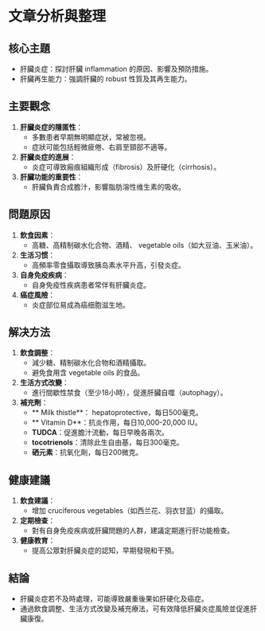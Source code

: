 # 文章分析與整理

## 核心主題
- 肝臟炎症：探討肝臟 inflammation 的原因、影響及預防措施。
- 肝臟再生能力：強調肝臟的 robust 性質及其再生能力。

## 主要觀念
1. **肝臟炎症的隱匿性**：
   - 多數患者早期無明顯症狀，常被忽視。
   - 症狀可能包括輕微疲倦、右肩至頸部不適等。
2. **肝臟炎症的進展**：
   - 炎症可導致瘢痕組織形成（fibrosis）及肝硬化（cirrhosis）。
3. **肝臟功能的重要性**：
   - 肝臟負責合成膽汁，影響脂肪溶性维生素的吸收。

## 問題原因
1. **飲食因素**：
   - 高糖、高精制碳水化合物、酒精、 vegetable oils（如大豆油、玉米油）。
2. **生活习惯**：
   - 高頻率零食攝取導致胰岛素水平升高，引發炎症。
3. **自身免疫疾病**：
   - 自身免疫性疾病患者常伴有肝臟炎症。
4. **癌症風險**：
   - 炎症部位易成為癌细胞滋生地。

## 解决方法
1. **飲食調整**：
   - 減少糖、精制碳水化合物和酒精攝取。
   - 避免食用含 vegetable oils 的食品。
2. **生活方式改變**：
   - 進行間歇性禁食（至少18小時），促進肝臟自噬（autophagy）。
3. **補充劑**：
   - ** Milk thistle**： hepatoprotective，每日500毫克。
   - ** Vitamin D**：抗炎作用，每日10,000-20,000 IU。
   - **TUDCA**：促進膽汁流動，每日早晚各兩次。
   - **tocotrienols**：清除此生自由基，每日300毫克。
   - **硒元素**：抗氧化劑，每日200微克。

## 健康建議
1. **飲食建議**：
   - 增加 cruciferous vegetables（如西兰花、羽衣甘蓝）的攝取。
2. **定期檢查**：
   - 對有自身免疫疾病或肝臟問題的人群，建議定期進行肝功能檢查。
3. **健康教育**：
   - 提高公眾對肝臟炎症的認知，早期發現和干預。

## 結論
- 肝臟炎症若不及時處理，可能導致嚴重後果如肝硬化及癌症。
- 通過飲食調整、生活方式改變及補充療法，可有效降低肝臟炎症風險並促進肝臟康復。